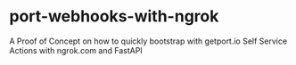 # port-webhooks-with-ngrok
A Proof of Concept on how to quickly bootstrap with getport.io Self Service Actions with ngrok.com and FastAPI
